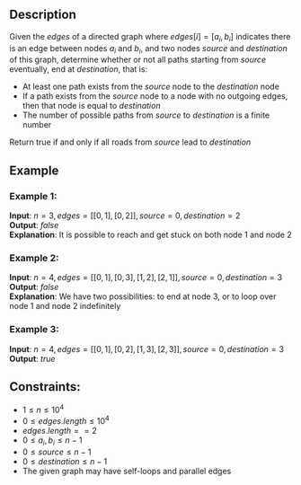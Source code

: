 ## Description
Given the $edges$ of a directed graph where $edges[i] = [a_i, b_i]$ indicates there is an edge between nodes $a_i$ and $b_i$, and two nodes $source$ and $destination$ of this graph, determine whether or not all paths starting from $source$ eventually, end at $destination$, that is:
- At least one path exists from the $source$ node to the $destination$ node
- If a path exists from the $source$ node to a node with no outgoing edges, then that node is equal to $destination$
- The number of possible paths from $source$ to $destination$ is a finite number

Return true if and only if all roads from $source$ lead to $destination$

## Example
### Example 1:
**Input**: $n = 3, edges = [[0,1],[0,2]], source = 0, destination = 2$  
**Output**: $false$  
**Explanation**: It is possible to reach and get stuck on both node $1$ and node $2$

### Example 2:
**Input**: $n = 4, edges = [[0,1],[0,3],[1,2],[2,1]], source = 0, destination = 3$  
**Output**: $false$  
**Explanation**: We have two possibilities: to end at node $3$, or to loop over node $1$ and node $2$ indefinitely

### Example 3:
**Input**: $n = 4, edges = [[0,1],[0,2],[1,3],[2,3]], source = 0, destination = 3$  
**Output**: $true$

## Constraints:
- $1 \leq n \leq 10^4$
- $0 \leq edges.length \leq 10^4$
- $edges.length == 2$
- $0 \leq a_i, b_i \leq n - 1$
- $0 \leq source \leq n - 1$
- $0 \leq destination \leq n - 1$
- The given graph may have self-loops and parallel edges